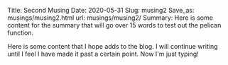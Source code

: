 Title: Second Musing
Date: 2020-05-31
Slug: musing2
Save_as: musings/musing2.html
url: musings/musing2/
Summary: Here is some content for the summary that will go over 15 words to test out the pelican function. 

 Here is some content that I hope adds to the blog. I will continue writing until I feel I have made it past a certain point. Now I'm just typing!
